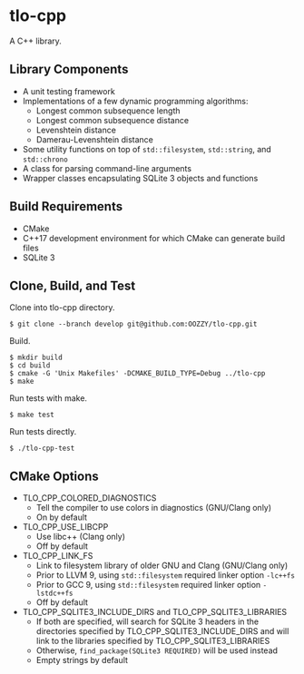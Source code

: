# tlo-cpp

A C++ library.

## Library Components

* A unit testing framework
* Implementations of a few dynamic programming algorithms:
    * Longest common subsequence length
    * Longest common subsequence distance
    * Levenshtein distance
    * Damerau-Levenshtein distance
* Some utility functions on top of `std::filesystem`, `std::string`, and
  `std::chrono`
* A class for parsing command-line arguments
* Wrapper classes encapsulating SQLite 3 objects and functions

## Build Requirements

* CMake
* C++17 development environment for which CMake can generate build files
* SQLite 3

## Clone, Build, and Test

Clone into tlo-cpp directory.

```
$ git clone --branch develop git@github.com:OOZZY/tlo-cpp.git
```

Build.

```
$ mkdir build
$ cd build
$ cmake -G 'Unix Makefiles' -DCMAKE_BUILD_TYPE=Debug ../tlo-cpp
$ make
```

Run tests with make.

```
$ make test
```

Run tests directly.

```
$ ./tlo-cpp-test
```

## CMake Options

* TLO\_CPP\_COLORED\_DIAGNOSTICS
    * Tell the compiler to use colors in diagnostics (GNU/Clang only)
    * On by default
* TLO\_CPP\_USE\_LIBCPP
    * Use libc++ (Clang only)
    * Off by default
* TLO\_CPP\_LINK\_FS
    * Link to filesystem library of older GNU and Clang (GNU/Clang only)
    * Prior to LLVM 9, using `std::filesystem` required linker option `-lc++fs`
    * Prior to GCC 9, using `std::filesystem` required linker option
      `-lstdc++fs`
    * Off by default
* TLO\_CPP\_SQLITE3\_INCLUDE\_DIRS and TLO\_CPP\_SQLITE3\_LIBRARIES
    * If both are specified, will search for SQLite 3 headers in the directories
      specified by TLO\_CPP\_SQLITE3\_INCLUDE\_DIRS and will link to the
      libraries specified by TLO\_CPP\_SQLITE3\_LIBRARIES
    * Otherwise, `find_package(SQLite3 REQUIRED)` will be used instead
    * Empty strings by default

